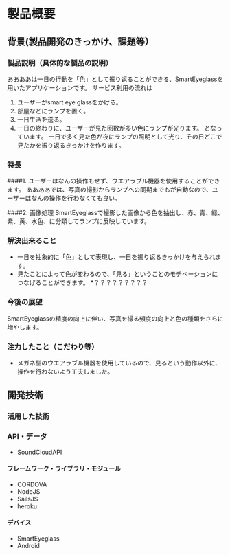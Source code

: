 # 製品概要
## 背景(製品開発のきっかけ、課題等）


### 製品説明（具体的な製品の説明）
ああああは一日の行動を「色」として振り返ることができる、SmartEyeglassを用いたアプリケーションです。
サービス利用の流れは
1.	ユーザーがsmart eye glassをかける。
2.	部屋などにランプを置く。
3.	一日生活を送る。
4.	一日の終わりに、ユーザーが見た回数が多い色にランプが光ります。
となっています。
一日で多く見た色が夜にランプの照明として光り、その日どこで見たかを振り返るきっかけを作ります。

### 特長
####1. ユーザーはなんの操作もせず、ウエアラブル機器を使用することができます。
ああああでは、写真の撮影からランプへの同期までもが自動なので、ユーザーはなんの操作を行わなくても良い。

####2. 画像処理
SmartEyeglassで撮影した画像から色を抽出し、赤、青、緑、紫、黄、水色、に分類してランプに反映しています。

### 解決出来ること
* 一日を抽象的に「色」として表現し、一日を振り返るきっかけを与えられます。
* 見たことによって色が変わるので、「見る」ということのモチベーションにつなげることができます。
*？？？？？？？？？

### 今後の展望
SmartEyeglassの精度の向上に伴い、写真を撮る頻度の向上と色の種類をさらに増やします。

### 注力したこと（こだわり等）
* メガネ型のウエアラブル機器を使用しているので、見るという動作以外に、操作を行わないよう工夫しました。

## 開発技術
### 活用した技術
### API・データ
* SoundCloudAPI

#### フレームワーク・ライブラリ・モジュール
* CORDOVA
* NodeJS
* SailsJS
* heroku

#### デバイス
* SmartEyeglass
* Android

